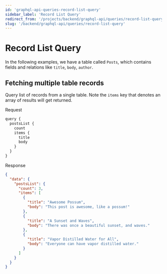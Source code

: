 ```yaml
---
id: 'graphql-api-queries-record-list-query'
sidebar_label: 'Record List Query'
redirect_from: '/projects/backend/graphql-api/queries/record-list-query'
slug: '/backend/graphql-api/queries/record-list-query'
---
```


# Record List Query

In the following examples, we have a table called `Posts`, which contains fields and relations like `title`, `body`, `author`.

## Fetching multiple table records

Query list of records from a single table. Note the `items` key that denotes an array of results will get returned.

<div class="code-sample">
<div>
<label>Request</label>

```javascript
query {
  postsList {
    count
    items {
      title
      body
    }
  }
}
```

</div>
<div>
<label>Response</label>

```json
{
  "data": {
    "postsList": {
      "count": 3,
      "items": [
        {
          "title": "Awesome Possum",
          "body": "This post is awesome, like a possum!"
        },
        {
          "title": "A Sunset and Waves",
          "body": "There was once a beautiful sunset, and waves."
        },
        {
          "title": "Vapor Distilled Water for All",
          "body": "Everyone can have vapor distilled water."
        }
      ]
    }
  }
}
```

</div>
</div>
